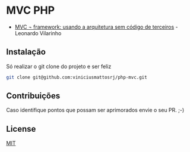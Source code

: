 # MVC PHP
- <a href="https://medium.com/trainingcenter/mvc-framework-usando-a-arquitetura-sem-c%C3%B3digo-de-terceiros-bf95a744c66d">MVC ¬ framework: usando a arquitetura sem código de terceiros</a> - Leonardo Vilarinho


## Instalação

Só realizar o git clone do projeto e ser feliz
```bash
git clone git@github.com:viniciusmattosrj/php-mvc.git
```

## Contribuições
Caso identifique pontos
que possam ser aprimorados envie o seu PR. ;-)


## License
[MIT](https://choosealicense.com/licenses/mit/)
